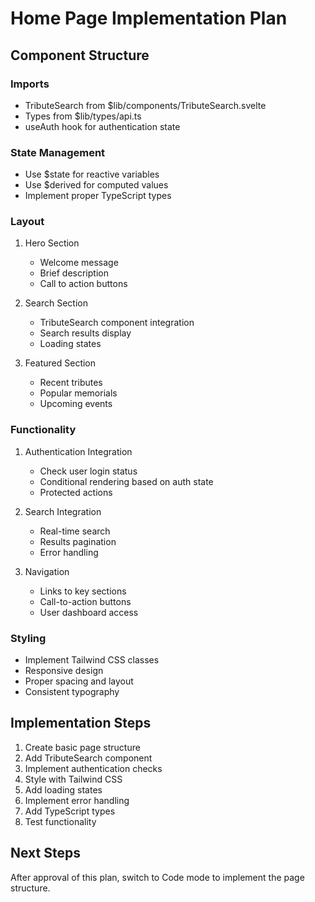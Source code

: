 # Home Page Implementation Plan

## Component Structure

### Imports
- TributeSearch from $lib/components/TributeSearch.svelte
- Types from $lib/types/api.ts
- useAuth hook for authentication state

### State Management
- Use $state for reactive variables
- Use $derived for computed values
- Implement proper TypeScript types

### Layout
1. Hero Section
   - Welcome message
   - Brief description
   - Call to action buttons

2. Search Section
   - TributeSearch component integration
   - Search results display
   - Loading states

3. Featured Section
   - Recent tributes
   - Popular memorials
   - Upcoming events

### Functionality
1. Authentication Integration
   - Check user login status
   - Conditional rendering based on auth state
   - Protected actions

2. Search Integration
   - Real-time search
   - Results pagination
   - Error handling

3. Navigation
   - Links to key sections
   - Call-to-action buttons
   - User dashboard access

### Styling
- Implement Tailwind CSS classes
- Responsive design
- Proper spacing and layout
- Consistent typography

## Implementation Steps
1. Create basic page structure
2. Add TributeSearch component
3. Implement authentication checks
4. Style with Tailwind CSS
5. Add loading states
6. Implement error handling
7. Add TypeScript types
8. Test functionality

## Next Steps
After approval of this plan, switch to Code mode to implement the page structure.